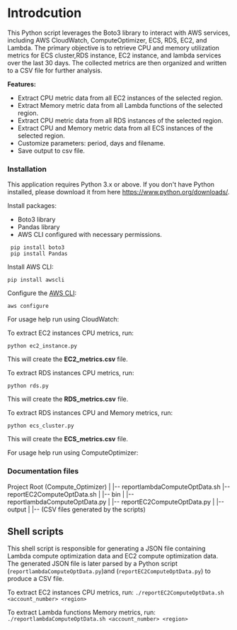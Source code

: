 
# Introdcution

This Python script leverages the Boto3 library to interact with AWS services, including AWS CloudWatch, ComputeOptimizer, ECS, RDS, EC2, and Lambda. The primary objective is to retrieve CPU and memory utilization metrics for ECS cluster,RDS instance, EC2 instance, and lambda services over the last 30 days. The collected metrics are then organized and written to a CSV file for further analysis.

**Features:**
- Extract CPU metric data from all EC2 instances of the selected region.
- Extract Memory metric data from all Lambda functions of the selected region.
- Extract CPU metric data from all RDS instances of the selected region.
- Extract CPU and Memory metric data from all ECS instances of the selected region.
- Customize parameters: period, days and filename.
- Save output to csv file.

### Installation
This application requires Python 3.x or above. If you don't have Python installed, please download it from here https://www.python.org/downloads/.

Install packages:
- Boto3 library
- Pandas library
- AWS CLI configured with necessary permissions.

```
 pip install boto3
 pip install Pandas

```
Install AWS CLI:

`pip install awscli`

Configure the [AWS CLI](http://docs.aws.amazon.com/cli/latest/userguide/cli-chap-getting-started.html):

`aws configure`

For usage help run using CloudWatch:

To extract EC2 instances CPU metrics, run:

`python ec2_instance.py`

This will create the **EC2_metrics.csv** file.

To extract RDS instances CPU metrics, run:

`python rds.py`

This will create the **RDS_metrics.csv** file.

To extract RDS instances CPU and Memory metrics, run:

`python ecs_cluster.py`

This will create the **ECS_metrics.csv** file.

For usage help run using ComputeOptimizer:
 
### Documentation files

Project Root (Compute_Optimizer)
|
|-- reportlambdaComputeOptData.sh
|-- reportEC2ComputeOptData.sh
|
|-- bin
|   |-- reportlambdaComputeOptData.py
|   |-- reportEC2ComputeOptData.py
|
|-- output
|   |-- (CSV files generated by the scripts)

## Shell scripts 

This shell script is responsible for generating a JSON file containing Lambda compute optimization data and EC2 compute optimization data. The generated JSON file is later parsed by a Python script (`reportlambdaComputeOptData.py`)and (`reportEC2ComputeOptData.py`) to produce a CSV file.

To extract EC2 instances CPU metrics, run:
`./reportEC2ComputeOptData.sh <account_number> <region>`

To extract Lambda functions Memory metrics, run:
`./reportlambdaComputeOptData.sh <account_number> <region>`
